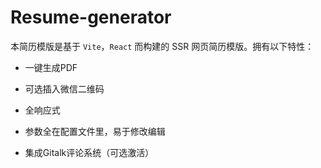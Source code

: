 # Resume-generator

本简历模版是基于 `Vite`，`React` 而构建的  SSR 网页简历模版。拥有以下特性：

- 一键生成PDF

- 可选插入微信二维码
- 全响应式

- 参数全在配置文件里，易于修改编辑

- 集成Gitalk评论系统（可选激活）
